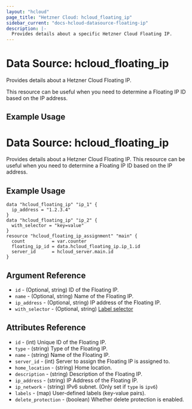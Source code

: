 ```yaml
---
layout: "hcloud"
page_title: "Hetzner Cloud: hcloud_floating_ip"
sidebar_current: "docs-hcloud-datasource-floating-ip"
description: |-
  Provides details about a specific Hetzner Cloud Floating IP.
---
```


# Data Source: hcloud_floating_ip

Provides details about a Hetzner Cloud Floating IP.

This resource can be useful when you need to determine a Floating IP ID based on the IP address.

## Example Usage

# Data Source: hcloud_floating_ip
Provides details about a Hetzner Cloud Floating IP.
This resource can be useful when you need to determine a Floating IP ID based on the IP address.

## Example Usage
```hcl
data "hcloud_floating_ip" "ip_1" {
  ip_address = "1.2.3.4"
}
data "hcloud_floating_ip" "ip_2" {
  with_selector = "key=value"
}
resource "hcloud_floating_ip_assignment" "main" {
  count          = var.counter
  floating_ip_id = data.hcloud_floating_ip.ip_1.id
  server_id      = hcloud_server.main.id
}
```
## Argument Reference
- `id` - (Optional, string) ID of the Floating IP.
- `name` - (Optional, string) Name of the Floating IP.
- `ip_address` - (Optional, string) IP address of the Floating IP.
- `with_selector` - (Optional, string) [Label selector](https://docs.hetzner.cloud/#overview-label-selector)

## Attributes Reference
- `id` - (int) Unique ID of the Floating IP.
- `type` - (string) Type of the Floating IP.
- `name` - (string) Name of the Floating IP.
- `server_id` - (int) Server to assign the Floating IP is assigned to.
- `home_location` - (string) Home location.
- `description` - (string) Description of the Floating IP.
- `ip_address` - (string) IP Address of the Floating IP.
- `ip_network` - (string) IPv6 subnet. (Only set if `type` is `ipv6`)
- `labels` - (map) User-defined labels (key-value pairs).
- `delete_protection` - (boolean) Whether delete protection is enabled.
